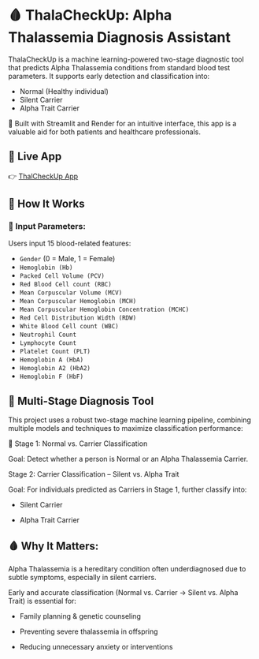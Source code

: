 # 🩸 ThalaCheckUp: Alpha Thalassemia Diagnosis Assistant

ThalaCheckUp is a machine learning-powered two-stage diagnostic tool that predicts Alpha Thalassemia conditions from standard blood test parameters. It supports early detection and classification into:
- Normal (Healthy individual)
- Silent Carrier
- Alpha Trait Carrier

🔬 Built with Streamlit and Render for an intuitive interface, this app is a valuable aid for both patients and healthcare professionals.

## 🚀 Live App

👉 [ThalCheckUp App]([https://thalacheckup-app-1.onrender.com/](https://alpha-thalacheckup-app.onrender.com/))

## 📌 How It Works

### 🧪 Input Parameters:

Users input 15 blood-related features:
- `Gender` (0 = Male, 1 = Female)
- `Hemoglobin (Hb)`
- `Packed Cell Volume (PCV)`
- `Red Blood Cell count (RBC)`
- `Mean Corpuscular Volume (MCV)`
- `Mean Corpuscular Hemoglobin (MCH)`
- `Mean Corpuscular Hemoglobin Concentration (MCHC)`
- `Red Cell Distribution Width (RDW)`
- `White Blood Cell count (WBC)`
- `Neutrophil Count`
- `Lymphocyte Count`
- `Platelet Count (PLT)`
- `Hemoglobin A (HbA)`
- `Hemoglobin A2 (HbA2)`
- `Hemoglobin F (HbF)`

## 🧠 Multi-Stage Diagnosis Tool

This project uses a robust two-stage machine learning pipeline, combining multiple models and techniques to maximize classification performance:

🔹 Stage 1: Normal vs. Carrier Classification

Goal: Detect whether a person is Normal or an Alpha Thalassemia Carrier.

Stage 2: Carrier Classification – Silent vs. Alpha Trait

Goal: For individuals predicted as Carriers in Stage 1, further classify into:

- Silent Carrier

- Alpha Trait Carrier



 ## 🩸 Why It Matters:
  
Alpha Thalassemia is a hereditary condition often underdiagnosed due to subtle symptoms, especially in silent carriers.

Early and accurate classification (Normal vs. Carrier → Silent vs. Alpha Trait) is essential for:

- Family planning & genetic counseling

- Preventing severe thalassemia in offspring

- Reducing unnecessary anxiety or interventions

